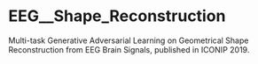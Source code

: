 # EEG__Shape_Reconstruction
Multi-task Generative Adversarial Learning on Geometrical Shape Reconstruction from EEG Brain Signals, published in ICONIP 2019.
